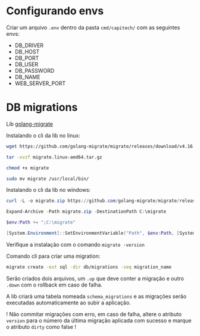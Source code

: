 # Configurando envs

Criar um arquivo `.env` dentro da pasta `cmd/capitech/` com as seguintes envs:

-   DB_DRIVER
-   DB_HOST
-   DB_PORT
-   DB_USER
-   DB_PASSWORD
-   DB_NAME
-   WEB_SERVER_PORT

# DB migrations

Lib [golang-migrate](https://github.com/golang-migrate/migrate)

Instalando o cli da lib no linux:

```bash
wget https://github.com/golang-migrate/migrate/releases/download/v4.16.2/migrate.linux-amd64.tar.gz

tar -xvzf migrate.linux-amd64.tar.gz

chmod +x migrate

sudo mv migrate /usr/local/bin/
```

Instalando o cli da lib no windows:

```ps1
curl -L -o migrate.zip https://github.com/golang-migrate/migrate/releases/download/v4.16.2/migrate.windows-amd64.zip

Expand-Archive -Path migrate.zip -DestinationPath C:\migrate

$env:Path += ";C:\migrate"

[System.Environment]::SetEnvironmentVariable("Path", $env:Path, [System.EnvironmentVariableTarget]::Machine)
```

Verifique a instalação com o comando `migrate -version`

Comando cli para criar uma migration:

```bash
migrate create -ext sql -dir db/migrations -seq migration_name
```

Serão criados dois arquivos, um `.up` que deve conter a migração e outro `.down` com o rollback em caso de falha.

A lib criará uma tabela nomeada `schema_migrations` e as migrações serão executadas automaticamente ao subir a aplicação.

! Não commitar migrações com erro, em caso de falha, altere o atributo `version` para o número da última migração aplicada com sucesso e marque o atributo `dirty` como false !
